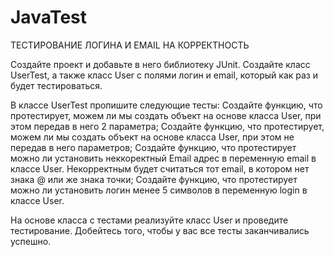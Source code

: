# JavaTest
ТЕСТИРОВАНИЕ ЛОГИНА И EMAIL НА КОРРЕКТНОСТЬ

Создайте проект и добавьте в него библиотеку JUnit. Создайте класс UserTest, а также класс User с полями логин и email, который как раз и будет тестироваться.

В классе UserTest пропишите следующие тесты:
Создайте функцию, что протестирует, можем ли мы создать объект на основе класса User, при этом передав в него 2 параметра;
Создайте функцию, что протестирует, можем ли мы создать объект на основе класса User, при этом не передав в него параметров;
Создайте функцию, что протестирует можно ли установить неккоректный Email адрес в переменную email в классе User. Некорректным будет считаться тот email, в котором нет знака @ или же знака точки;
Создайте функцию, что протестирует можно ли установить логин менее 5 символов в переменную login в классе User.

На основе класса с тестами реализуйте класс User и проведите тестирование. Добейтесь того, чтобы у вас все тесты заканчивались успешно.
